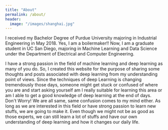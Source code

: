 ```yaml
---
title: "About"
permalink: /about/
header:
  image: "/images/shanghai.jpg"
---
```


I received my Bachelor Degree of Purdue University majoring in Industrial Engineering
in May 2018. Yes, I am a boilermaker!! Now, I am a graduate student in UC San Diego,
majoring in Machine Learning and Data Science under the Department of Electrical and Computer
Engineering.

I have a strong passion in the field of machine learning and deep learning as many of
you do. So, I created this website for the purpose of sharing some thoughts and posts associated
with deep learning from my understanding point of views. Since the techniques of deep Learning
is changing tremendously those days, someone might get stuck or confused of where you are and start
asking yourself am I really suitable for learning this area or am I able to get a good
knowledge of deep learning at the end of days. Don't Worry! We are all same, same
confusion comes to my mind either. As long as we are interested in this field or
have strong passion to learn new stuffs, we are going to make it. Even though we
might not be as good as those experts, we can still learn a lot of stuffs and have
our own understanding of deep learning and how it changes our daily life.
